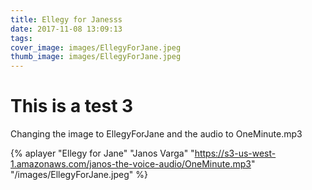 ```yaml
---
title: Ellegy for Janesss
date: 2017-11-08 13:09:13
tags:
cover_image: images/EllegyForJane.jpeg
thumb_image: images/EllegyForJane.jpeg
---
```


# This is a test 3

Changing the image to EllegyForJane and the audio to OneMinute.mp3

{% aplayer "Ellegy for Jane" "Janos Varga" "https://s3-us-west-1.amazonaws.com/janos-the-voice-audio/OneMinute.mp3" "/images/EllegyForJane.jpeg" %}

